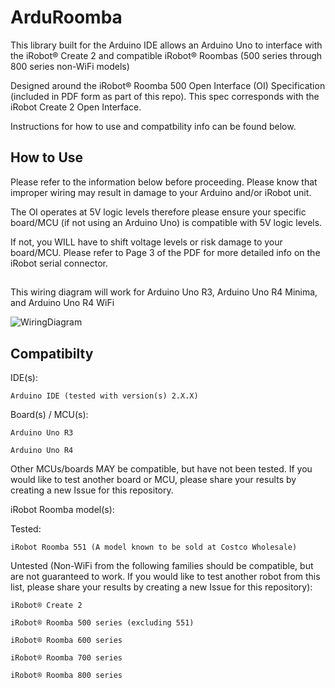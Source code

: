 # ArduRoomba
This library built for the Arduino IDE allows an Arduino Uno to interface with the iRobot® Create 2 and compatible iRobot® Roombas (500 series through 800 series non-WiFi models)

Designed around the iRobot® Roomba 500 Open Interface (OI) Specification (included in PDF form as part of this repo). This spec corresponds with the iRobot Create 2 Open Interface.

Instructions for how to use and compatbility info can be found below.

## How to Use
Please refer to the information below before proceeding. Please know that improper wiring may result in damage to your Arduino and/or iRobot unit.

The OI operates at 5V logic levels therefore please ensure your specific board/MCU (if not using an Arduino Uno) is compatible with 5V logic levels.

If not, you WILL have to shift voltage levels or risk damage to your board/MCU. Please refer to Page 3 of the PDF for more detailed info on the iRobot serial connector.



##
This wiring diagram will work for Arduino Uno R3, Arduino Uno R4 Minima, and Arduino Uno R4 WiFi

![WiringDiagram](https://github.com/pkyanam/ArduRoomba/assets/37784174/cb9dd879-04ae-4499-ab68-aed5dfe68eef)

## Compatibilty
IDE(s):

	Arduino IDE (tested with version(s) 2.X.X)

Board(s) / MCU(s):

	Arduino Uno R3
  
	Arduino Uno R4

Other MCUs/boards MAY be compatible, but have not been tested. If you would like to test another board or MCU, please share your results by creating a new Issue for this repository.

iRobot Roomba model(s):

Tested:

	iRobot Roomba 551 (A model known to be sold at Costco Wholesale)

Untested (Non-WiFi from the following families should be compatible, but are not guaranteed to work. If you would like to test another robot from this list, please share your results by creating a new Issue for this repository):

	iRobot® Create 2
  
	iRobot® Roomba 500 series (excluding 551)
  
	iRobot® Roomba 600 series
  
	iRobot® Roomba 700 series
  
	iRobot® Roomba 800 series
  
